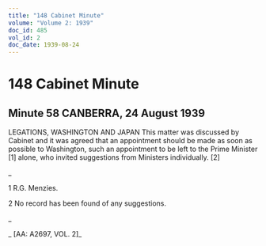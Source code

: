 ```yaml
---
title: "148 Cabinet Minute"
volume: "Volume 2: 1939"
doc_id: 485
vol_id: 2
doc_date: 1939-08-24
---
```


# 148 Cabinet Minute

## Minute 58 CANBERRA, 24 August 1939

LEGATIONS, WASHINGTON AND JAPAN This matter was discussed by Cabinet and it was agreed that an appointment should be made as soon as possible to Washington, such an appointment to be left to the Prime Minister [1] alone, who invited suggestions from Ministers individually. [2]

_

1 R.G. Menzies.

2 No record has been found of any suggestions.

_

_ [AA: A2697, VOL. 2]_
